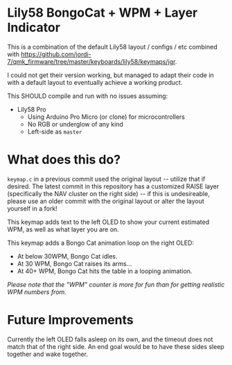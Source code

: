 # Lily58 BongoCat + WPM + Layer Indicator

This is a combination of the default Lily58 layout / configs / etc combined with https://github.com/jordi-7/qmk_firmware/tree/master/keyboards/lily58/keymaps/jgr.

I could not get their version working, but managed to adapt their code in with a default layout to eventually achieve a working product.

This SHOULD compile and run with no issues assuming:

* Lily58 Pro
  * Using Arduino Pro Micro (or clone) for microcontrollers
  * No RGB or underglow of any kind
  * Left-side as `master`

# What does this do?

`keymap.c` in a previous commit used the original layout -- utilize that if desired. The latest commit in this repository has a customized RAISE layer (specifically the NAV cluster on the right side) -- if this is undesireable, please use an older commit with the original layout or alter the layout yourself in a fork!

This keymap adds text to the left OLED to show your current estimated WPM, as well as what layer you are on.

This keymap adds a Bongo Cat animation loop on the right OLED:

* At below 30WPM, Bongo Cat idles.
* At 30 WPM, Bongo Cat raises its arms...
* At 40+ WPM, Bongo Cat hits the table in a looping animation.

*Please note that the "WPM" counter is more for fun than for getting realistic WPM numbers from.*

# Future Improvements

Currently the left OLED falls asleep on its own, and the timeout does not match that of the right side. An end goal would be to have these sides sleep together and wake together.
